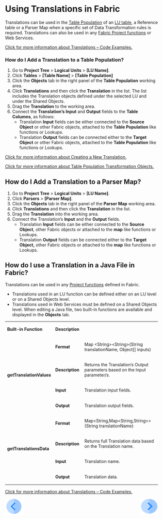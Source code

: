 # Using Translations in Fabric

Translations can be used in the [Table Population](/articles/07_table_population/01_table_population_overview.md) of an [LU table](/articles/06_LU_tables/01_LU_tables_overview.md), a Reference table or a Parser Map when a specific set of Data Transformation rules is required. Translations can also be used in any [Fabric Project functions](/articles/07_table_population/08_project_functions.md) or Web Services.

[Click for more information about Translations – Code Examples.](/articles/09_translations/05_translations_code_examples.md)

### How do I Add a Translation to a Table Population?
 
1.	Go to **Project Tree** > **Logical Units** > **[LU Name]**. 
2.	Click **Tables** > **[Table Name]** > **[Table Population]**
3.	Click the **Objects** tab in the right panel of the **Table Population** working area.
4.	Click **Translations** and then click the **Translation** in the list. The list includes the Translation objects defined under the selected LU and under the Shared Objects.
5.	Drag the **Translation** to the working area.
6.	Connect the **Translation’s Input** and **Output** fields to the **Table Columns**, as follows:
       * Translation **Input** fields can be either connected to the **Source Object** or other Fabric objects, attached to the **Table Population** like functions or Lookups.
       * Translation **Output** fields can be connected either to the **Target Object** or other Fabric objects, attached to the **Table Population** like functions or Lookups. 


[Click for more information about Creating a New Translation.](/articles/09_translations/02_creating_a_new_translation_in_fabric.md)

[Click for more information about Table Population Transformation Objects.](/articles/07_table_population/06_table_population_transformation_rules.md)


## How do I Add a Translation to a Parser Map?
 
1.	Go to **Project Tree** > **Logical Units** > **[LU Name]**. 
2.	Click **Parsers** > **[Parser Map]**.
3.	Click the **Objects** tab in the right panel of the **Parser Map** working area.
4.	Click **Translations** and then click the **Translation** in the list.
5.	Drag the **Translation** into the working area.
6.	Connect the Translation’s **Input** and the **Output** fields.
       * Translation **Input** fields can be either connected to the **Source Object**, other Fabric objects or attached to the **map** like functions or Lookups.
       * Translation **Output** fields can be connected either to the **Target Object,** other Fabric objects or attached to the **map** like functions or Lookups. 


## How do I use a Translation in a Java File in Fabric?
 
Translations can be used in any [Project functions](/articles/07_table_population/08_project_functions.md) defined in Fabric. 
* Translations used in an LU function can be defined either on an LU level or on a Shared Objects level.
* Translations used in Web Services must be defined on a Shared Objects level.
When editing a Java file, two built-in functions are available and displayed in the **Objects** tab.

<table>
<tbody>
<tr>
<td width="150pxl">
<p><strong>Built-in Function</strong></p>
</td>
<td colspan="2" width="750pxl">
<p><strong>Description</strong></p>
</td>
</tr>
<tr>
<td rowspan="4" width="150pxl">
<p><strong>getTranslationValues</strong></p>
</td>
<td width="150pxl">
<p><strong>Format</strong></p>
</td>
<td width="600pxl">
<p>Map &lt;String&gt;&lt;String&gt;(String translationName, Object[] inputs)</p>
</td>
</tr>
<tr>
<td width="84">
<p><strong>Description</strong></p>
</td>
<td width="377">
<p>Returns the Translation&rsquo;s Output parameters based on the Input parameter/s.</p>
</td>
</tr>
<tr>
<td width="84">
<p><strong>Input</strong></p>
</td>
<td width="377">
<p>Translation input fields.</p>
</td>
</tr>
<tr>
<td width="84">
<p><strong>Output</strong></p>
</td>
<td width="377">
<p>Translation output fields.</p>
</td>
</tr>
<tr>
<td rowspan="4" width="143">
<p><strong>getTranslationsData</strong></p>
</td>
<td width="84">
<p><strong>Format</strong></p>
</td>
<td width="377">
<p>Map&lt;String,Map&lt;String,String&gt;&gt;(String translationName)</p>
</td>
</tr>
<tr>
<td width="84">
<p><strong>Description</strong></p>
</td>
<td width="377">
<p>Returns full Translation data based on the Translation name.</p>
</td>
</tr>
<tr>
<td width="84">
<p><strong>Input</strong></p>
</td>
<td width="377">
<p>Translation name.</p>
</td>
</tr>
<tr>
<td width="84">
<p><strong>Output</strong></p>
</td>
<td width="377">
<p>Translation data.</p>
</td>
</tr>
</tbody>
</table>

[Click for more information about Translations – Code Examples.](/articles/09_translations/05_translations_code_examples.md)


[![Previous](/articles/images/Previous.png)](/articles/09_translations/03_data_population_in_a_translation.md)[<img align="right" width="60" height="54" src="/articles/images/Next.png">](/articles/09_translations/05_translations_code_examples.md)
